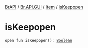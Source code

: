 [BrAPI](../../index.md) / [Br.API.GUI](../index.md) / [Item](index.md) / [isKeepopen](./is-keepopen.md)

# isKeepopen

`open fun isKeepopen(): `[`Boolean`](https://kotlinlang.org/api/latest/jvm/stdlib/kotlin/-boolean/index.html)